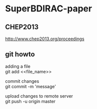 SuperBDIRAC-paper
=================

## CHEP2013
http://www.chep2013.org/proceedings

## git howto

adding a file  
git add <<file_name>>  
  
commit changes  
git commit -m 'message'  
  
upload changes to remote server  
git push -u origin master  
